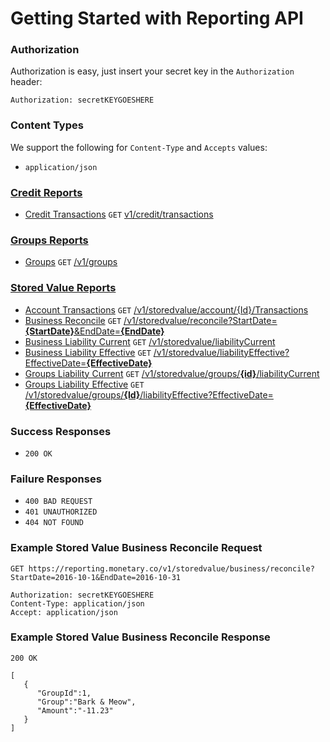 # Getting Started with Reporting API
### Authorization

Authorization is easy, just insert your secret key in the `Authorization` header:

`Authorization: secretKEYGOESHERE`
  
### Content Types
We support the following for `Content-Type` and `Accepts` values:

* `application/json`

### [Credit Reports](CREDIT.md)

* [Credit Transactions](CREDIT.md#credit) `GET` [v1/credit/transactions](https://reporting-cert.monetary.co/swagger/ui/index#!/Credit/Credit_Transactions)

### [Groups Reports](GROUPS.md)

* [Groups](GROUPS.md#groups) `GET` [/v1/groups](https://reporting-cert.monetary.co/swagger/ui/index#!/Groups/Groups_Groups)

### [Stored Value Reports](STOREDVALUE.md)
* [Account Transactions](STOREDVALUE.md#account-transaction) `GET` [/v1/storedvalue/account/{Id}/Transactions](https://reporting-cert.monetary.co/swagger/ui/index#!/StoredValue/StoredValue_AccountTransactions)
* [Business Reconcile](STOREDVALUE.md#business-reconcile) `GET` [/v1/storedvalue/reconcile?StartDate=**\{StartDate\}**&EndDate=**\{EndDate\}**](https://reporting-cert.monetary.co/swagger/ui/index#!/StoredValue/StoredValue_BusinessReconcile)
* [Business Liability Current](STOREDVALUE.md#business-liability-current) `GET` [/v1/storedvalue/liabilityCurrent](https://reporting-cert.monetary.co/swagger/ui/index#!/StoredValue/StoredValue_BusinessLiabilityCurrent)
* [Business Liability Effective](STOREDVALUE.md#business-liability-effective) `GET` [/v1/storedvalue/liabilityEffective?EffectiveDate=**{EffectiveDate}**](https://reporting-cert.monetary.co/swagger/ui/index#!/StoredValue/StoredValue_BusinessLiabilityEffective)
* [Groups Liability Current](STOREDVALUE.md#groups-liability-current) `GET` [/v1/storedvalue/groups/**{id}**/liabilityCurrent](https://reporting-cert.monetary.co/swagger/ui/index#!/StoredValue/StoredValue_GroupsLiabilityCurrent)
* [Groups Liability Effective](STOREDVALUE.md#groups-liability-effective) `GET` [/v1/storedvalue/groups/**{Id}**/liabilityEffective?EffectiveDate=**{EffectiveDate}**](https://reporting-cert.monetary.co/swagger/ui/index#!/StoredValue/StoredValue_GroupsLiabilityEffective)

### Success Responses

* ```200 OK```

### Failure Responses

* ```400 BAD REQUEST```
* ```401 UNAUTHORIZED```
* ```404 NOT FOUND```

### Example Stored Value Business Reconcile Request

```
GET https://reporting.monetary.co/v1/storedvalue/business/reconcile?StartDate=2016-10-1&EndDate=2016-10-31

Authorization: secretKEYGOESHERE
Content-Type: application/json
Accept: application/json
```

### Example Stored Value Business Reconcile Response
```
200 OK

[
   {  
      "GroupId":1,
      "Group":"Bark & Meow",
      "Amount":"-11.23"
   }
]
```
